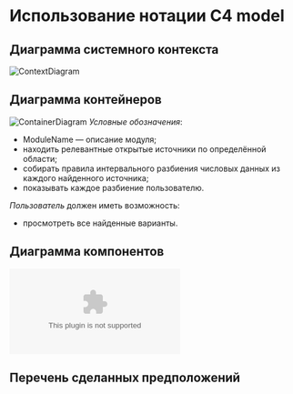 # Использование нотации C4 model
## Диаграмма системного контекста
![ContextDiagram](https://s.icepanel.io/BOv5YUhxdc33g6/gNqM)
## Диаграмма контейнеров
![ContainerDiagram](https://s.icepanel.io/BOv5YUhxdc33g6/9P0P)
*Условные обозначения*:
  * ModuleName — описание модуля;
  * находить релевантные открытые источники по определённой области;
  * собирать правила интервального разбиения числовых данных из каждого найденного источника;
  * показывать каждое разбиение пользователю.

*Пользователь* должен иметь возможность:
  * просмотреть все найденные варианты.
## Диаграмма компонентов
![Use case diagram](example.com)
## Перечень сделанных предположений
